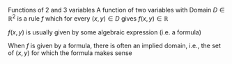 Functions of 2 and 3 variables
	A function of two variables with Domain
		$D \in \mathbb{R}^2$ is a rule $f$ which for every $(x,y) \in D$ gives $f(x,y) \in \mathbb{R}$

$f(x,y)$ is usually given by some algebraic expression (i.e. a formula)

When $f$ is given by a formula, there is often an implied domain, i.e., the set of $(x,y)$ for which the formula makes sense

